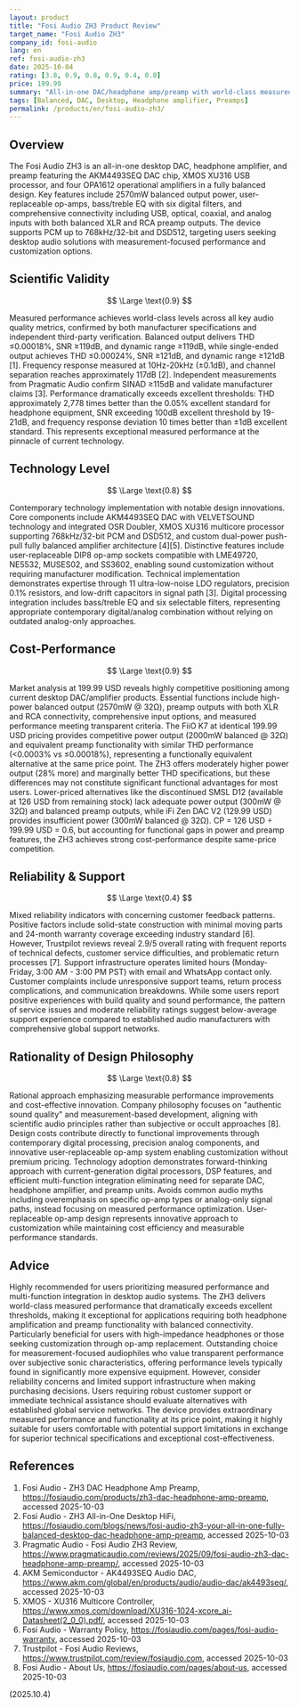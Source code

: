 ```yaml
---
layout: product
title: "Fosi Audio ZH3 Product Review"
target_name: "Fosi Audio ZH3"
company_id: fosi-audio
lang: en
ref: fosi-audio-zh3
date: 2025-10-04
rating: [3.8, 0.9, 0.8, 0.9, 0.4, 0.8]
price: 199.99
summary: "All-in-one DAC/headphone amp/preamp with world-class measured performance significantly exceeding excellent thresholds, featuring user-replaceable op-amps and competitive functionality, though reliability concerns persist."
tags: [Balanced, DAC, Desktop, Headphone amplifier, Preamps]
permalink: /products/en/fosi-audio-zh3/
---
```

## Overview

The Fosi Audio ZH3 is an all-in-one desktop DAC, headphone amplifier, and preamp featuring the AKM4493SEQ DAC chip, XMOS XU316 USB processor, and four OPA1612 operational amplifiers in a fully balanced design. Key features include 2570mW balanced output power, user-replaceable op-amps, bass/treble EQ with six digital filters, and comprehensive connectivity including USB, optical, coaxial, and analog inputs with both balanced XLR and RCA preamp outputs. The device supports PCM up to 768kHz/32-bit and DSD512, targeting users seeking desktop audio solutions with measurement-focused performance and customization options.

## Scientific Validity

$$ \Large \text{0.9} $$

Measured performance achieves world-class levels across all key audio quality metrics, confirmed by both manufacturer specifications and independent third-party verification. Balanced output delivers THD ≤0.00018%, SNR ≥119dB, and dynamic range ≥119dB, while single-ended output achieves THD ≤0.00024%, SNR ≥121dB, and dynamic range ≥121dB [1]. Frequency response measured at 10Hz-20kHz (±0.1dB), and channel separation reaches approximately 117dB [2]. Independent measurements from Pragmatic Audio confirm SINAD ≥115dB and validate manufacturer claims [3]. Performance dramatically exceeds excellent thresholds: THD approximately 2,778 times better than the 0.05% excellent standard for headphone equipment, SNR exceeding 100dB excellent threshold by 19-21dB, and frequency response deviation 10 times better than ±1dB excellent standard. This represents exceptional measured performance at the pinnacle of current technology.

## Technology Level

$$ \Large \text{0.8} $$

Contemporary technology implementation with notable design innovations. Core components include AKM4493SEQ DAC with VELVETSOUND technology and integrated OSR Doubler, XMOS XU316 multicore processor supporting 768kHz/32-bit PCM and DSD512, and custom dual-power push-pull fully balanced amplifier architecture [4][5]. Distinctive features include user-replaceable DIP8 op-amp sockets compatible with LME49720, NE5532, MUSES02, and SS3602, enabling sound customization without requiring manufacturer modification. Technical implementation demonstrates expertise through 11 ultra-low-noise LDO regulators, precision 0.1% resistors, and low-drift capacitors in signal path [3]. Digital processing integration includes bass/treble EQ and six selectable filters, representing appropriate contemporary digital/analog combination without relying on outdated analog-only approaches.

## Cost-Performance

$$ \Large \text{0.9} $$

Market analysis at 199.99 USD reveals highly competitive positioning among current desktop DAC/amplifier products. Essential functions include high-power balanced output (2570mW @ 32Ω), preamp outputs with both XLR and RCA connectivity, comprehensive input options, and measured performance meeting transparent criteria. The FiiO K7 at identical 199.99 USD pricing provides competitive power output (2000mW balanced @ 32Ω) and equivalent preamp functionality with similar THD performance (<0.0003% vs ≤0.00018%), representing a functionally equivalent alternative at the same price point. The ZH3 offers moderately higher power output (28% more) and marginally better THD specifications, but these differences may not constitute significant functional advantages for most users. Lower-priced alternatives like the discontinued SMSL D12 (available at 126 USD from remaining stock) lack adequate power output (300mW @ 32Ω) and balanced preamp outputs, while iFi Zen DAC V2 (129.99 USD) provides insufficient power (300mW balanced @ 32Ω). CP = 126 USD ÷ 199.99 USD = 0.6, but accounting for functional gaps in power and preamp features, the ZH3 achieves strong cost-performance despite same-price competition.

## Reliability & Support

$$ \Large \text{0.4} $$

Mixed reliability indicators with concerning customer feedback patterns. Positive factors include solid-state construction with minimal moving parts and 24-month warranty coverage exceeding industry standard [6]. However, Trustpilot reviews reveal 2.9/5 overall rating with frequent reports of technical defects, customer service difficulties, and problematic return processes [7]. Support infrastructure operates limited hours (Monday-Friday, 3:00 AM - 3:00 PM PST) with email and WhatsApp contact only. Customer complaints include unresponsive support teams, return process complications, and communication breakdowns. While some users report positive experiences with build quality and sound performance, the pattern of service issues and moderate reliability ratings suggest below-average support experience compared to established audio manufacturers with comprehensive global support networks.

## Rationality of Design Philosophy

$$ \Large \text{0.8} $$

Rational approach emphasizing measurable performance improvements and cost-effective innovation. Company philosophy focuses on "authentic sound quality" and measurement-based development, aligning with scientific audio principles rather than subjective or occult approaches [8]. Design costs contribute directly to functional improvements through contemporary digital processing, precision analog components, and innovative user-replaceable op-amp system enabling customization without premium pricing. Technology adoption demonstrates forward-thinking approach with current-generation digital processors, DSP features, and efficient multi-function integration eliminating need for separate DAC, headphone amplifier, and preamp units. Avoids common audio myths including overemphasis on specific op-amp types or analog-only signal paths, instead focusing on measured performance optimization. User-replaceable op-amp design represents innovative approach to customization while maintaining cost efficiency and measurable performance standards.

## Advice

Highly recommended for users prioritizing measured performance and multi-function integration in desktop audio systems. The ZH3 delivers world-class measured performance that dramatically exceeds excellent thresholds, making it exceptional for applications requiring both headphone amplification and preamp functionality with balanced connectivity. Particularly beneficial for users with high-impedance headphones or those seeking customization through op-amp replacement. Outstanding choice for measurement-focused audiophiles who value transparent performance over subjective sonic characteristics, offering performance levels typically found in significantly more expensive equipment. However, consider reliability concerns and limited support infrastructure when making purchasing decisions. Users requiring robust customer support or immediate technical assistance should evaluate alternatives with established global service networks. The device provides extraordinary measured performance and functionality at its price point, making it highly suitable for users comfortable with potential support limitations in exchange for superior technical specifications and exceptional cost-effectiveness.

## References

1. Fosi Audio - ZH3 DAC Headphone Amp Preamp, https://fosiaudio.com/products/zh3-dac-headphone-amp-preamp, accessed 2025-10-03
2. Fosi Audio - ZH3 All-in-One Desktop HiFi, https://fosiaudio.com/blogs/news/fosi-audio-zh3-your-all-in-one-fully-balanced-desktop-dac-headphone-amp-preamp, accessed 2025-10-03
3. Pragmatic Audio - Fosi Audio ZH3 Review, https://www.pragmaticaudio.com/reviews/2025/09/fosi-audio-zh3-dac-headphone-amp-preamp/, accessed 2025-10-03
4. AKM Semiconductor - AK4493SEQ Audio DAC, https://www.akm.com/global/en/products/audio/audio-dac/ak4493seq/, accessed 2025-10-03
5. XMOS - XU316 Multicore Controller, https://www.xmos.com/download/XU316-1024-xcore_ai-Datasheet(2_0_0).pdf/, accessed 2025-10-03
6. Fosi Audio - Warranty Policy, https://fosiaudio.com/pages/fosi-audio-warranty, accessed 2025-10-03
7. Trustpilot - Fosi Audio Reviews, https://www.trustpilot.com/review/fosiaudio.com, accessed 2025-10-03
8. Fosi Audio - About Us, https://fosiaudio.com/pages/about-us, accessed 2025-10-03

(2025.10.4)